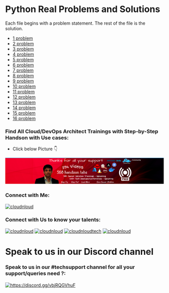 # Python Real Problems and Solutions

Each file begins with a problem statement. The rest of the file is the solution.

+ [1 problem](/python/scripts/binary_tree.py)
+ [2 problem](/python/scripts/combinations.py)
+ [3 problem](/python/scripts/find_path.py)
+ [4 problem](/python/scripts/find_tree_sum.py)
+ [5 problem](/python/scripts/first_non_repated)
+ [6 problem](/python/scripts/glaucoma_scanner.py)
+ [7 problem](/python/scripts/hashtable.py)
+ [8 problem](/python/scripts/lca.py)
+ [9 problem](/python/scripts/permutations.py)
+ [10 problem](/python/scripts/permute.py)
+ [11 problem](/python/scripts/reverse_string.py)
+ [12 problem](/python/scripts/set_some_bits.py)
+ [13 problem](/python/scripts/sum_file.py)
+ [14 problem](/python/scripts/tasks_for_servers.py)
+ [15 problem](/python/scripts/telephone.py)
+ [16 problem](/python/scripts/to_hex.py)




### Find All Cloud/DevOps Architect Trainings with Step-by-Step Handson with Use cases:
- Click below Picture 👇

[![Watch the video](/image/youtube-trainings.png)](https://www.youtube.com/channel/cloudnloud)

<h3 align="left">Connect with Me:</h3>
<a href="https://linkedin.com/in/vijaystack" target="blank"><img align="center" src="https://raw.githubusercontent.com/rahuldkjain/github-profile-readme-generator/master/src/images/icons/Social/linked-in-alt.svg" alt="cloudnloud" height="30" width="40" /></a>


<h3 align="left">Connect with Us to know your talents:</h3>
<p align="left">
<a href="https://www.youtube.com/c/cloudnloud" target="blank"><img align="center" src="https://raw.githubusercontent.com/rahuldkjain/github-profile-readme-generator/master/src/images/icons/Social/youtube.svg" alt="cloudnloud" height="30" width="40" /></a>
<a href="https://www.linkedin.com/company/80359681/admin/" target="blank"><img align="center" src="https://raw.githubusercontent.com/rahuldkjain/github-profile-readme-generator/master/src/images/icons/Social/linked-in-alt.svg" alt="cloudnloud" height="30" width="40" /></a>
<a href="https://fb.com/cloudnloudtech" target="blank"><img align="center" src="https://raw.githubusercontent.com/rahuldkjain/github-profile-readme-generator/master/src/images/icons/Social/facebook.svg" alt="cloudnloudtech" height="30" width="40" /></a>
<a href="https://twitter.com/cloudnloud" target="blank"><img align="center" src="https://raw.githubusercontent.com/rahuldkjain/github-profile-readme-generator/master/src/images/icons/Social/twitter.svg" alt="cloudnloud" height="30" width="40" /></a>

</p>

# Speak to us in our Discord channel

<h3 align="left">Speak to us in our #techsupport channel for all your support/queries need ?:</h3>
<p align="left">
<a href="https://discord.gg/vbjRQGVhuF" target="blank"><img align="center" src="https://raw.githubusercontent.com/rahuldkjain/github-profile-readme-generator/master/src/images/icons/Social/discord.svg" alt="https://discord.gg/vbjRQGVhuF" height="30" width="40" /></a>
</p>
